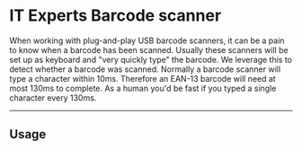 # IT Experts Barcode scanner

When working with plug-and-play USB barcode scanners, it can be a pain to know when a barcode has been scanned. Usually these scanners will be set up as keyboard and "very quickly type" the barcode. We leverage this to detect whether a barcode was scanned. Normally a barcode scanner will type a character within 10ms. Therefore an EAN-13 barcode will need at most 130ms to complete. As a human you'd be fast if you typed a single character every 130ms.

---

## Usage
